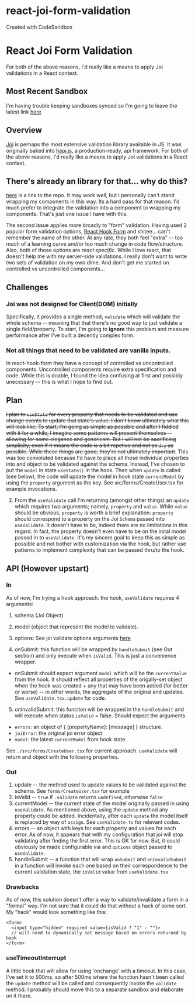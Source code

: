 # react-joi-form-validation

Created with CodeSandbox

# React Joi Form Validation

For both of the above reasons, I'd really like a means to apply Joi validations in a React context.

## Most Recent Sandbox

I'm having trouble keeping sandboxes synced so I'm going to leave the latest link [here](https://codesandbox.io/s/react-joi-form-validation-lh22k)

## Overview

[Joi](https://github.com/sideway/joi) is perhaps the most extensive validation library available in JS. It was originally baked into [hapi.js](https://hapi.dev/), a production-ready, api framework.
For both of the above reasons, I'd really like a means to apply Joi validations in a React context.

## There's already an library for that... why do this?

[here](https://github.com/greena13/react-joi-validation) is a link to the repo. It may work well, but I personally can't stand wrapping my components in this way. Its a hard pass for that reason. I'd much prefer to integrate the validation into a component to wrapping my components. That's just one issue I have with this.

The second issue applies more broadly to "form" validation. Having used 2 popular form validation options, [React Hook Form](https://react-hook-form.com/) and shitee... can't remember the name of the other. At any rate, they both feel "extra" -- too much of a learning curve and/or too much change in code flow/structure. Also, both of those options are _react specific_. While I love react, that doesn't help me with my server-side validations. I really don't want to write two sets of validation on my own dime. And don't get me started on controlled vs uncontrolled components...

## Challenges

### Joi was not designed for Client(DOM) initially

Specifically, it provides a single method, `validate` which will validate the whole schema -- meaning that that there's no good way to just validate a single field/property. To start, I'm going to **ignore** this problem and measure performance after I've built a decently complex form.

### Not all things that need to be validated are vanilla inputs.

In react-hook-form they have a concept of controlled vs uncontrolled components. Uncontrolled components require extra specification and code. While this is doable, I found the idea confusing at first and possibly unecessary -- this is what I hope to find out.

## Plan

~~I plan to `useState` for every property that needs to be validated and use change events to update that state's value. I don't know ultimately what this will look like. To start, I'm going as simple as possible and after I fiddled with it for a while, I imagine some patterns will present themselves -- allowing for some elegance and genericsm. But I will not be sacrificing simplicity, even if it means the code is a bit repetive and not as `dry` as possible. While these things are good, they're not ultimately important.~~
This was too convoluted because I'd have to place all those individual properties into and object to be validated against the schema. Instead, I've chosen to put the `model` in state `useState()` in the hook. Then when `update` is called (see below), the code will update the model in hook state `currentModel` by using the `property` argument as the key. See src/forms/CreateUser.tsx for example invocations.

2. From the `useValidate` call I'm returning (amongst other things) an `update` which requires two arguments; namely, `property` and `value`.
   While `value` should be obvious, `property` is worth a brief explanation: `property` should correspond to a property on the Joi `Schema` passed into `useValidate`. It doesn't have to be, indeed there are no limitations in this regard. In fact, the property doesn't even have to be on the inital model passed in to `useValidate`. It's my sincere goal to keep this as simple as possible and not bother with customization via the hook, but rather use patterns to implement complexity that can be passed thru/to the hook.

## API (However upstart)

### In

As of now, I'm trying a hook approach. the hook, `useValidate` requires 4 arguments:

1. schema (Joi Object)

2. model (object that represent the model to validate).
3. options: See joi validate options arguments [here](https://joi.dev/api/?v=17.3.0#anyvalidatevalue-options)
4. onSubmit: this function will be wrapped by `handleSubmit` (see Out section) and only execute when `isValid`. This is just a convenience wrapper.

- onSubmit should expect argument `model` which will be the `currentValue` from the hook. It should reflect all properties of the origally-set object when the hook was created + any that may have been added (for better or worse) -- in other words, the aggregate of the original and updates. See `useValidate.tsx.update` for code.

5. onInvalidSubmit: this function will be wrapped in the `handleSubmit` and will execute when status `isValid` = false. Should expect the arguments

- `errors`: an object of { [propertyName]: [message] } structure.
- `joiError`: the original joi error object
- `model`: the latest `currentModel` from hook state.

See `./src/forms/CreateUser.tsx` for current approach. `useValidate` will return and object with the following properties.

### Out

1. update -- the method used to update values to be validated against the schema. See `forms/CreateUser.tsx` for example
2. isValid -- `true` if `.validate` returns `undefined`, otherwise `false`
3. currentModel -- the current state of the model originally passed in using `useValidate`. As mentioned above, using the `update` method any property could be added. Incidentally, after each `update` the model itself is replaced by way of `assign`. See `useValidate.ts` for relevant codes.
4. errors -- an object with keys for each property and values for each error. As of now, it appears that with my configuration that joi will stop validating after finding the first error. This is OK for now. But, it could obviously be made configurable via and `options` object passed to `useValidate`.
5. handleSubmit -- a function that will wrap `onSubmit` and `onInvalidSubmit` in a function will invoke each one based on their correspondence to the current validation state, the `isValid` value from `useValidate.tsx`

### Drawbacks

As of now, this solution doesn't offer a way to validate/invalidate a form in a "formal" way. I'm not sure that it could do that without a hack of some sort. My "hack" would look something like this:

```
<form>
  <input type="hidden" required value={isValid ? "1" : ""}>
  // will need to dynamically set message based on errors returned by hook
</form>
```

### useTimeoutInterrupt

A little hook that will allow for using 'onchange' with a timeout. In this case, I've set it to 500ms, so after 500ms where the function hasn't been called the `update` method will be called and consequently invoke the `validate` method. I probably should move this to a separate sandbox and elaborate on it there.
